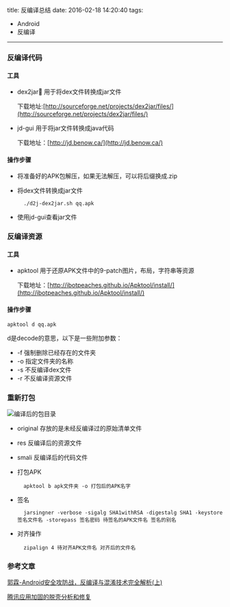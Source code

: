 title: 反编译总结
date: 2016-02-18 14:20:40
tags:
- Android
- 反编译

---
### 反编译代码

#### 工具

- dex2jar 用于将dex文件转换成jar文件

  下载地址:[http://sourceforge.net/projects/dex2jar/files/](http://sourceforge.net/projects/dex2jar/files/)
  
- jd-gui 用于将jar文件转换成java代码

	下载地址：[http://jd.benow.ca/](http://jd.benow.ca/)
	
#### 操作步骤

- 将准备好的APK包解压，如果无法解压，可以将后缀换成.zip
- 将dex文件转换成jar文件

		./d2j-dex2jar.sh qq.apk
		
- 使用jd-gui查看jar文件

### 反编译资源

#### 工具

- apktool 用于还原APK文件中的9-patch图片，布局，字符串等资源

	下载地址：[http://ibotpeaches.github.io/Apktool/install/](http://ibotpeaches.github.io/Apktool/install/)
	
#### 操作步骤

	apktool d qq.apk
	
d是decode的意思，以下是一些附加参数：

- -f 强制删除已经存在的文件夹
- -o 指定文件夹的名称
- -s 不反编译dex文件
- -r 不反编译资源文件

### 重新打包

![编译后的包目录](http://img.blog.csdn.net/20160208234027946)

- original 存放的是未经反编译过的原始清单文件
- res 反编译后的资源文件
- smali 反编译后的代码文件

- 打包APK

		apktool b apk文件夹 -o 打包后的APK名字

- 签名

		jarsingner -verbose -sigalg SHA1withRSA -digestalg SHA1 -keystore 签名文件名 -storepass 签名密码 待签名的APK文件名 签名的别名
		
- 对齐操作

		zipalign 4 待对齐APK文件名 对齐后的文件名
		
### 参考文章

[郭霖-Android安全攻防战，反编译与混淆技术完全解析(上)](http://blog.csdn.net/guolin_blog/article/details/49738023)

[腾讯应用加固的脱壳分析和修复](http://www.mak-blog.com/tencent-shell-crack.html)

		
